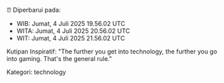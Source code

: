 ⏰ Diperbarui pada:
- WIB: Jumat, 4 Juli 2025 19.56.02 UTC
- WITA: Jumat, 4 Juli 2025 20.56.02 UTC
- WIT: Jumat, 4 Juli 2025 21.56.02 UTC

Kutipan Inspiratif:
"The further you get into technology, the further you go into gaming. That's the general rule."


Kategori: technology


